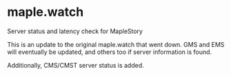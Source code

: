 # maple.watch
Server status and latency check for MapleStory

This is an update to the original maple.watch that went down. GMS and EMS will eventually be updated, and others too if server information is found.

Additionally, CMS/CMST server status is added.
